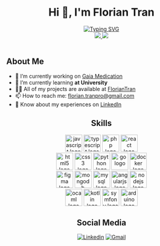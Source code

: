 <div align="center">

# Hi 👋, I'm Florian Tran

<div align=center>
  <a href="https://git.io/typing-svg"><img src="http://readme-typing-svg.herokuapp.com?font=Fira+Code&duration=4000&pause=1000&color=cda0ff&center=true&width=435&lines=Hello!+My+name+is+Florian+Tran;I'm+a+Passionate+french+Developer" alt="Typing SVG" /></a>
</div>


<a href="https://github.com/floriantran/">
  <img src="https://github-readme-stats.vercel.app/api?username=floriantran&hide_title=false&hide_rank=false&show_icons=true&text_color=ffffffff&include_all_commits=true&count_private=true&disable_animations=false&theme=material-palenight&locale=en&hide_border=true&bg_color=00000000" />
  <img src="https://github-readme-stats.vercel.app/api/top-langs/?username=floriantran&layout=compact&langs_count=5&theme=material-palenight&hide_border=true&text_color=ffffffff&disable_animations=false&bg_color=00000000" />
</a>

</div>

<br>

## About Me

- 🔭 I’m currently working on [Gaia Medication](https://github.com/helldeal/SAE-5-GAIA)
- 🌱 I’m currently learning **at University**
- 👨‍💻 All of my projects are available at [FlorianTran](https://github.com/FlorianTran)
- 📫 How to reach me: [florian.tranpro@gmail.com](mailto:florian.tranpro@gmail.com)
- 📄 Know about my experiences on [LinkedIn](https://www.linkedin.com/in/florian-tran-701839263/)


<div align=center>

## Skills

<img src="https://cdn.jsdelivr.net/gh/devicons/devicon/icons/javascript/javascript-original.svg" height="45" alt="javascript logo"  />
<img src="https://cdn.jsdelivr.net/gh/devicons/devicon/icons/typescript/typescript-original.svg" height="45" alt="typescript logo"  />
<img src="https://cdn.simpleicons.org/php/777BB4" height="45" alt="php logo"  />
<img src="https://cdn.jsdelivr.net/gh/devicons/devicon/icons/react/react-original.svg" height="45" alt="react logo"  />
<br>
<img src="https://cdn.jsdelivr.net/gh/devicons/devicon/icons/html5/html5-original.svg" height="45" alt="html5 logo"  />
<img src="https://cdn.jsdelivr.net/gh/devicons/devicon/icons/css3/css3-original.svg" height="45" alt="css3 logo"  />
<img src="https://cdn.jsdelivr.net/gh/devicons/devicon/icons/python/python-original.svg" height="45" alt="python logo"  />
<img src="https://skillicons.dev/icons?i=go" height="45" alt="go logo"  />
<img src="https://cdn.simpleicons.org/docker/2496ED" height="45" alt="docker logo"  />
<br>
<img src="https://cdn.jsdelivr.net/gh/devicons/devicon/icons/figma/figma-original.svg" height="45" alt="figma logo"  />
<img src="https://cdn.simpleicons.org/mongodb/47A248" height="45" alt="mongodb logo"  />
<img src="https://cdn.jsdelivr.net/gh/devicons/devicon/icons/mysql/mysql-original.svg" height="45" alt="mysql logo"  />
<img src="https://cdn.jsdelivr.net/gh/devicons/devicon/icons/angularjs/angularjs-original.svg" height="45" alt="angularjs logo"  />
<img src="https://cdn.jsdelivr.net/gh/devicons/devicon/icons/nodejs/nodejs-original.svg" height="45" alt="nodejs logo"  />
<br>
<img src="https://skillicons.dev/icons?i=ocaml" height="45" alt="ocaml logo"  />
<img src="https://cdn.jsdelivr.net/gh/devicons/devicon/icons/kotlin/kotlin-original.svg" height="45" alt="kotlin logo"  />
<img src="https://skillicons.dev/icons?i=symfony" height="45" alt="symfony logo"  />
<img src="https://skillicons.dev/icons?i=arduino" height="45" alt="arduino logo"  />

## Social Media

[![Linkedin](https://raw.githubusercontent.com/maurodesouza/profile-readme-generator/master/src/assets/icons/social/linkedin/default.svg)](https://www.linkedin.com/in/florian-tran-701839263/) 
[![Gmail](https://raw.githubusercontent.com/maurodesouza/profile-readme-generator/master/src/assets/icons/social/gmail/default.svg)](mailto:florian.tranpro@gmail.com) 

</div>
 
